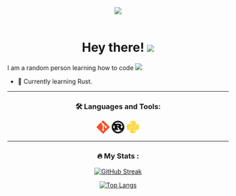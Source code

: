 <div id="header" align="center">
  <img src="http://www.gifsde.com/uploads/4d9728_asciianimator_14.gif" width="200"/>
</div>

<div align="center">
  <img src="https://komarev.com/ghpvc/?username=aspen-arch&style=flat-square&color=blue" alt=""/>
  </div>

  <div id="heythere" align="center">
  <h1>
  Hey there!
  <img src="https://media.giphy.com/media/hvRJCLFzcasrR4ia7z/giphy.gif" width="30px"/>
</h1>
    
  <div id="aboutme" align="left">
  
  I am a random person learning how to code <img src="https://media.giphy.com/media/WUlplcMpOCEmTGBtBW/giphy.gif" width="30">

- :seedling: Currently learning Rust.</font>
  </div>
  
    ---

### :hammer_and_wrench: Languages and Tools: 
  <div>
      <img src="https://github.com/devicons/devicon/blob/master/icons/git/git-original.svg" width="30">
      <img src="https://github.com/devicons/devicon/blob/master/icons/rust/rust-plain.svg" width="30">
      <img src="https://github.com/devicons/devicon/blob/master/icons/python/python-plain.svg" width="30">
  </div>
  
  ---

### :fire: My Stats :
  [![GitHub Streak](http://github-readme-streak-stats.herokuapp.com?user=aspen-arc&theme=dark&background=000000)](https://git.io/streak-stats)
  
  [![Top Langs](https://github-readme-stats.vercel.app/api/top-langs/?username=aspen-arc&layout=compact&theme=vision-friendly-dark)](https://github.com/anuraghazra/github-readme-stats) 
    
